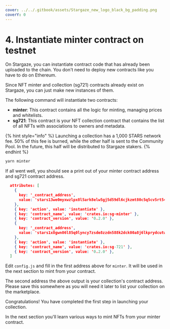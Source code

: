 ```yaml
---
cover: ../../.gitbook/assets/Stargaze_new_logo_black_bg_padding.png
coverY: 0
---
```


# 4. Instantiate minter contract on testnet

On Stargaze, you can instantiate contract code that has already been uploaded to the chain. You don't need to deploy new contracts like you have to do on Ethereum.

Since NFT minter and collection (sg721) contracts already exist on Stargaze, you can just make new instances of them.

The following command will instantiate two contracts:

* **minter**: This contract contains all the logic for minting, managing prices and whitelists.
* **sg721**: This contract is your NFT collection contract that contains the list of all NFTs with associations to owners and metadata.

{% hint style="info" %}
Launching a collection has a 1,000 STARS network fee. 50% of this fee is burned, while the other half is sent to the Community Pool. In the future, this half will be distributed to Stargaze stakers.
{% endhint %}

```bash
yarn minter
```

If all went well, you should see a print out of your minter contract address and sg721 contract address.

```json
  attributes: [
    {
      key: '_contract_address',
      value: 'stars13we0myxwzlpx8l5ark8elw5gj5d59dl6cjkzmt80c5q5cv5rt54qm2r0mx'
    },
    { key: 'action', value: 'instantiate' },
    { key: 'contract_name', value: 'crates.io:sg-minter' },
    { key: 'contract_version', value: '0.2.0' },
    {
      key: '_contract_address',
      value: 'stars1x8gwn06l85q0lyncy7zsde8zzdn588k2dck00a8j6lkprydcutwq0uyaaw'
    },
    { key: 'action', value: 'instantiate' },
    { key: 'contract_name', value: 'crates.io:sg-721' },
    { key: 'contract_version', value: '0.2.0' },
  ]
```

Edit `config.js` and fill in the first address above for `minter`. It will be used in the next section to mint from your contract.

The second address the above output is your collection's contract address. Please save this somewhere as you will need it later to list your collection on the marketplace.

Congratulations! You have completed the first step in launching your collection.

In the next section you'll learn various ways to mint NFTs from your minter contract.
